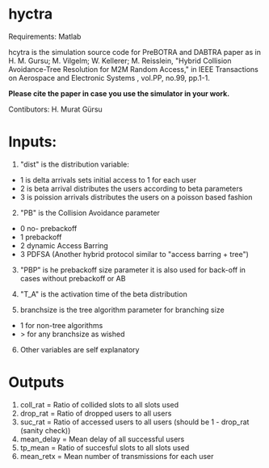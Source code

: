 # hyctra
Requirements:
Matlab


hcytra is the simulation source code for PreBOTRA and DABTRA paper as in 
H. M. Gursu; M. Vilgelm; W. Kellerer; M. Reisslein, "Hybrid Collision
Avoidance-Tree Resolution for M2M Random Access," in IEEE Transactions on
Aerospace and Electronic Systems , vol.PP, no.99, pp.1-1.

**Please cite the paper in case you use the simulator in your work.**

Contibutors:
H. Murat Gürsu

# Inputs:
1. "dist" is the distribution variable:
  * 1 is delta arrivals sets initial access to 1 for each user
  * 2 is beta arrival distributes the users according to beta parameters
  * 3 is poission arrivals distributes the users on a poisson based fashion


2. "PB" is the Collision Avoidance parameter
  * 0 no- prebackoff
  * 1 prebackoff
  * 2 dynamic Access Barring
  * 3 PDFSA (Another hybrid protocol similar to "access barring + tree")


3. "PBP" is he prebackoff size parameter
it is also used for back-off in cases without prebackoff or AB


4. "T_A" is the activation time of the beta distribution


5. branchsize is the tree algorithm parameter for branching size
  * 1 for non-tree algorithms
  * \> for any branchsize as wished


6. Other variables are self explanatory


# Outputs
1. coll_rat = Ratio of collided slots to all slots used
2. drop_rat = Ratio of dropped users to all users
3. suc_rat = Ratio of accessed users to all users (should be 1 - drop_rat (sanity check))
4. mean_delay = Mean delay of all successful users
5. tp_mean = Ratio of succesful slots to all slots used
6. mean_retx = Mean number of transmissions for each user



